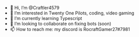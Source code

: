 - 👋 Hi, I’m @Craftler4579
- 👀 I’m interested in Twenty One Pilots, coding, video gaming
- 🌱 I’m currently learning Typescript
- 💞️ I’m looking to collaborate on fixing bots (soon)
- 📫 How to reach me: my discord is RocraftGamer27#7981

<!---
Craftler4579/Craftler4579 is a ✨ special ✨ repository because its `README.md` (this file) appears on your GitHub profile.
You can click the Preview link to take a look at your changes.
--->
